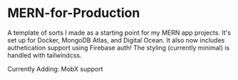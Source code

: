 # MERN-for-Production

A template of sorts I made as a starting point for my MERN app projects. It's set up for Docker, MongoDB Atlas, and Digital Ocean. It also now includes authetication support using Firebase auth! The styling (currently minimal) is handled with tailwindcss.

Currently Adding: MobX support
